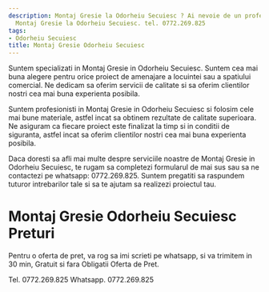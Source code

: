 ```yaml
---
description: Montaj Gresie la Odorheiu Secuiesc ? Ai nevoie de un profesionist in
  Montaj Gresie la Odorheiu Secuiesc. tel. 0772.269.825
tags:
- Odorheiu Secuiesc
title: Montaj Gresie Odorheiu Secuiesc
---
```



Suntem specializati in Montaj Gresie in Odorheiu Secuiesc. Suntem cea mai buna alegere pentru orice proiect de amenajare a locuintei sau a spatiului comercial. Ne dedicam sa oferim servicii de calitate si sa oferim clientilor nostri cea mai buna experienta posibila.

Suntem profesionisti in Montaj Gresie in Odorheiu Secuiesc si folosim cele mai bune materiale, astfel incat sa obtinem rezultate de calitate superioara. Ne asiguram ca fiecare proiect este finalizat la timp si in conditii de siguranta, astfel incat sa oferim clientilor nostri cea mai buna experienta posibila.

Daca doresti sa afli mai multe despre serviciile noastre de Montaj Gresie in Odorheiu Secuiesc, te rugam sa completezi formularul de mai sus sau sa ne contactezi pe whatsapp: 0772.269.825. Suntem pregatiti sa raspundem tuturor intrebarilor tale si sa te ajutam sa realizezi proiectul tau.

# Montaj Gresie Odorheiu Secuiesc Preturi
Pentru o oferta de pret, va rog sa imi scrieti pe whatsapp, si va trimitem in 30 min, Gratuit si fara Obligatii Oferta de Pret.

Tel. 0772.269.825
Whatsapp. 0772.269.825